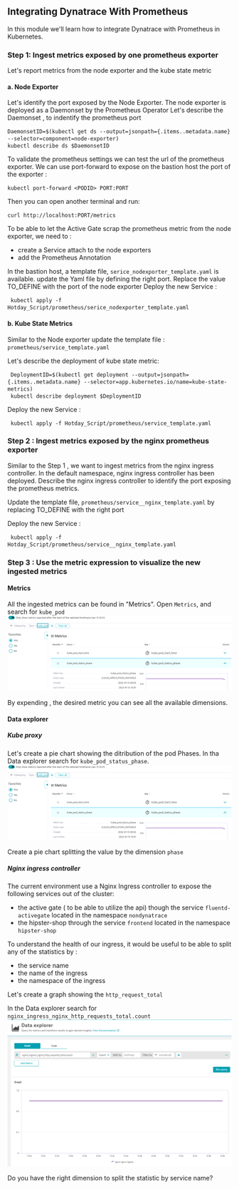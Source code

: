 ## Integrating Dynatrace With Prometheus

In this module we'll learn how to integrate Dynatrace with Prometheus in Kubernetes.

### Step 1: Ingest metrics exposed by one prometheus exporter

Let's report metrics from the node exporter and the kube state metric
#### a. Node Exporter
Let's identify the port exposed by the Node Exporter. The node exporter is deployed as a Daemonset by the Prometheus Operator
Let's describe the Daemonset , to indentify the prometheus port

```
DaemonsetID=$(kubectl get ds --output=jsonpath={.items..metadata.name} --selector=component=node-exporter)
kubectl describe ds $DaemonsetID
 ```
To validate the prometheus settings we can test the url of the prometheus exporter.
We can use port-forward to expose on the bastion host the port of the exporter :
```
kubectl port-forward <PODID> PORT:PORT
```
Then you can open another terminal and run:
```
curl http://localhost:PORT/metrics
```

To be able to let the Active Gate scrap the prometheus metric from the node exporter, we need to :
- create a Service attach to the node exporters
- add the Prometheus Annotation

In the bastion host, a template file, `serice_nodexporter_template.yaml` is available.
update the Yaml file by defining the right port.
Replace the value TO_DEFINE with the port of the node exporter
Deploy the new Service :
```
 kubectl apply -f Hotday_Script/prometheus/serice_nodexporter_template.yaml
 ```


#### b. Kube State Metrics
  Similar to the Node exporter update the template file : `prometheus/service_template.yaml`

Let's describe the deployment of kube state metric:
```
 DeploymentID=$(kubectl get deployment --output=jsonpath={.items..metadata.name} --selector=app.kubernetes.io/name=kube-state-metrics)
 kubectl describe deployment $DeploymentID
```

Deploy the new Service :
```
 kubectl apply -f Hotday_Script/prometheus/service_template.yaml
```

### Step 2 : Ingest metrics exposed by the nginx prometheus exporter
Similar to the Step 1 , we want to ingest metrics from the nginx ingress controller.
In the default namespace, nginx ingress controller has been deployed.
Describe the nginx ingress controller to identify the port exposing the prometheus metrics.

Update the template file, `prometheus/service__nginx_template.yaml` by replacing TO_DEFINE with the right port

Deploy the new Service :
```
 kubectl apply -f Hotday_Script/prometheus/service__nginx_template.yaml
```

### Step 3 : Use the metric expression to visualize the new ingested metrics

#### Metrics
All the ingested metrics can be found in "Metrics".
Open `Metrics`, and search for `kube_pod`
![Metrics_Prometheus_metrics](../../assets/images/prom_metrics_screen.png)

By expending , the desired metric you can see all the available dimensions.
#### Data explorer

##### Kube proxy
Let's create a pie chart showing the ditribution of the pod Phases.
In tha Data explorer search for `kube_pod_status_phase`.
![Metrics_Prometheus_Pod phase](../../assets/images/dtu_prom_pod_phase.png)

Create a pie chart splitting the value by the dimension `phase`


##### Nginx ingress controller

The current environment use a Nginx Ingress controller to expose the following services out of the cluster:
- the active gate ( to be able to utilize the api) though the service `fluentd-activegate` located in the namespace `nondynatrace`
- the hipster-shop through the service `frontend` located in the namespace `hipster-shop`

To understand the health of our ingress, it would be useful to be able to split any of the statistics by :
- the service name
- the name of the ingress
- the namespace of the ingress

Let's create a graph showing the `http_request_total`

In the Data explorer search for `nginx_ingress_nginx_http_requests_total.count`
![Metrics_Ingress_controller](../../assets/images/dtu_prom_nginx_http.png)

Do you have the right dimension to split the statistic by service name?


